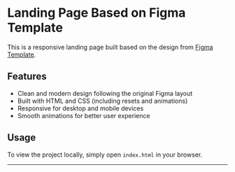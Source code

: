 # Landing Page Based on Figma Template

This is a responsive landing page built based on the design from [Figma Template](https://www.figma.com/design/p37dnws5wHX7C2GeyNv8jO/Templates--18.-More-on-Figma.info--Copy-?node-id=10091-4&t=bBNlmbmm0GtP8gkt-0).

## Features

- Clean and modern design following the original Figma layout
- Built with HTML and CSS (including resets and animations)
- Responsive for desktop and mobile devices
- Smooth animations for better user experience

## Usage

To view the project locally, simply open `index.html` in your browser.

---
